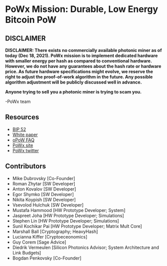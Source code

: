 # PoWx Mission: Durable, Low Energy Bitcoin PoW

## DISCLAIMER

**DISCLAIMER: There exists no commercially available photonic miner as of today (Dec 18, 2021). PoWx mission is to implement dedicated hardware with smaller energy per hash as compared to conventional hardware. However, we do not have any guarantees about the hash rate or hardware price. As future hardware specifications might evolve, we reserve the right to adjust the proof-of-work algorithm in the future. Any possible algorithm adjustment will be publicly discussed well in advance.**

**Anyone trying to sell you a photonic miner is trying to scam you.**

-PoWx team

## Resources

* [BIP 52](https://github.com/bitcoin/bips/blob/master/bip-0052.mediawiki)
* [White paper](https://www.opticalbitcoin.com/wp-content/uploads/2021/12/White-Paper.pdf)
* [oPoW FAQ](https://www.powx.org/opow)
* [PoWx site](https://powx.org)
* [PoWx twitter](https://twitter.com/_powx)

## Contributors

- Mike Dubrovsky [Co-Founder]
- Roman Zhytar [SW Developer]
- Anton Kovalov [SW Developer]
- Egor Shymko [SW Developer]
- Nikita Koypish [SW Developer]
- Vsevolod Hulchuk [SW Developer]
- Mustafa Hammood [HW Prototype Developer; System]
- Jaspreet Joha [HW Prototype Developer; Simulations]
- Stephen Lin [HW Prototype Developer; Simulations]
- Sunil Kochikar Pai [HW Prototype Developer; Matrix Mult Core]
- Marshall Ball [Cryptography; HeavyHash]
- Lucianna Kiffer [Cryptoeceonomics]
- Guy Corem [Sage Advice]
- Diedrik Vermeulen [Silicon Photonics Advisor; System Architecture and Link Budgets]
- Bogdan Penkovsky [Co-Founder]

